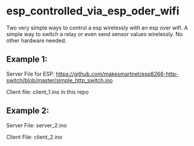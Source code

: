 # esp_controlled_via_esp_oder_wifi
Two very simple ways to control a esp wirelessly with an esp over wifi. A simple way to switch a relay or even send sensor values wirelessly. 
No other hardware needed.

## Example 1:
Server File for ESP: https://github.com/makesmartnet/esp8266-http-switch/blob/master/simple_http_switch.ino

Client file: client_1.ino in this repo


## Example 2:
Server File: server_2.ino

Client File: client_2.ino

